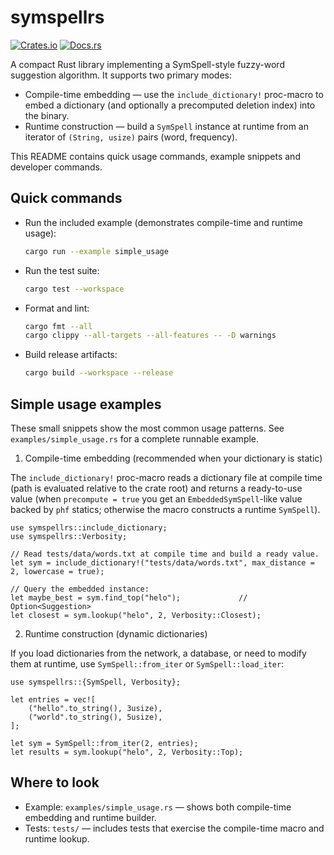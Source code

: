 # symspellrs

[![Crates.io](https://img.shields.io/crates/v/symspellrs.svg)](https://crates.io/crates/symspellrs)
[![Docs.rs](https://docs.rs/symspellrs/badge.svg)](https://docs.rs/symspellrs)

A compact Rust library implementing a SymSpell-style fuzzy-word suggestion algorithm.
It supports two primary modes:

- Compile-time embedding — use the `include_dictionary!` proc-macro to embed a dictionary
  (and optionally a precomputed deletion index) into the binary.
- Runtime construction — build a `SymSpell` instance at runtime from an iterator of
  `(String, usize)` pairs (word, frequency).

This README contains quick usage commands, example snippets and developer commands.

Quick commands
--------------

- Run the included example (demonstrates compile-time and runtime usage):
  ```bash
  cargo run --example simple_usage
  ```

- Run the test suite:
  ```bash
  cargo test --workspace
  ```

- Format and lint:
  ```bash
  cargo fmt --all
  cargo clippy --all-targets --all-features -- -D warnings
  ```

- Build release artifacts:
  ```bash
  cargo build --workspace --release
  ```

Simple usage examples
---------------------

These small snippets show the most common usage patterns. See `examples/simple_usage.rs`
for a complete runnable example.

1) Compile-time embedding (recommended when your dictionary is static)

The `include_dictionary!` proc-macro reads a dictionary file at compile time (path is evaluated
relative to the crate root) and returns a ready-to-use value (when `precompute = true` you get
an `EmbeddedSymSpell`-like value backed by `phf` statics; otherwise the macro constructs a
runtime `SymSpell`).

```ignore
use symspellrs::include_dictionary;
use symspellrs::Verbosity;

// Read tests/data/words.txt at compile time and build a ready value.
let sym = include_dictionary!("tests/data/words.txt", max_distance = 2, lowercase = true);

// Query the embedded instance:
let maybe_best = sym.find_top("helo");             // Option<Suggestion>
let closest = sym.lookup("helo", 2, Verbosity::Closest);
```

2) Runtime construction (dynamic dictionaries)

If you load dictionaries from the network, a database, or need to modify them at runtime,
use `SymSpell::from_iter` or `SymSpell::load_iter`:

```ignore
use symspellrs::{SymSpell, Verbosity};

let entries = vec![
    ("hello".to_string(), 3usize),
    ("world".to_string(), 5usize),
];

let sym = SymSpell::from_iter(2, entries);
let results = sym.lookup("helo", 2, Verbosity::Top);
```

Where to look
--------------

- Example: `examples/simple_usage.rs` — shows both compile-time embedding and runtime builder.
- Tests: `tests/` — includes tests that exercise the compile-time macro and runtime lookup.
